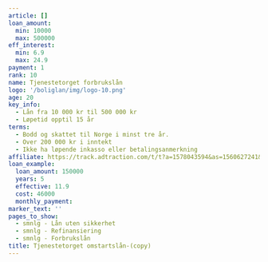 ```yaml
---
article: []
loan_amount:
  min: 10000
  max: 500000
eff_interest:
  min: 6.9
  max: 24.9
payment: 1
rank: 10
name: Tjenestetorget forbrukslån
logo: '/boliglan/img/logo-10.png'
age: 20
key_info:
  - Lån fra 10 000 kr til 500 000 kr
  - Løpetid opptil 15 år
terms:
  - Bodd og skattet til Norge i minst tre år.
  - Over 200 000 kr i inntekt
  - Ikke ha løpende inkasso eller betalingsanmerkning
affiliate: https://track.adtraction.com/t/t?a=1578043594&as=1560627241&t=2&tk=1
loan_example:
  loan_amount: 150000
  years: 5
  effective: 11.9
  cost: 46000
  monthly_payment:
marker_text: ''
pages_to_show:
  - smnlg - Lån uten sikkerhet
  - smnlg - Refinansiering
  - smnlg - Forbrukslån
title: Tjenestetorget omstartslån-(copy)
---
```

